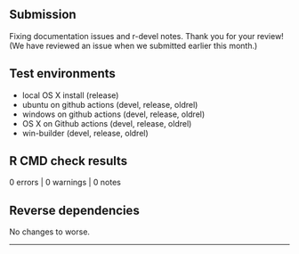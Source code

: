 ## Submission

Fixing documentation issues and r-devel notes. Thank you for your review! (We have reviewed an issue when we submitted earlier this month.)

## Test environments
* local OS X install (release)
* ubuntu on github actions (devel, release, oldrel)
* windows on github actions (devel, release, oldrel)
* OS X on Github actions (devel, release, oldrel)
* win-builder (devel, release, oldrel)

## R CMD check results

0 errors | 0 warnings | 0 notes

## Reverse dependencies

No changes to worse. 

---
  